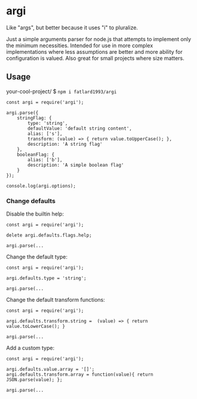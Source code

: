 # argi

Like "args", but better because it uses "i" to pluralize.

Just a simple arguments parser for node.js that attempts to implement only the minimum necessities. Intended for use in more complex implementations where less assumptions are better and more ability for configuration is valued. Also great for small projects where size matters.

## Usage

your-cool-project/ $ `npm i fatlard1993/argi`

```
const argi = require('argi');

argi.parse({
	stringFlag: {
		type: 'string',
		defaultValue: 'default string content',
		alias: ['s'],
		transform: (value) => { return value.toUpperCase(); },
		description: 'A string flag'
	},
	booleanFlag: {
		alias: ['b'],
		description: 'A simple boolean flag'
	}
});

console.log(argi.options);
```

### Change defaults

Disable the builtin help:
```
const argi = require('argi');

delete argi.defaults.flags.help;

argi.parse(...
```

Change the default type:
```
const argi = require('argi');

argi.defaults.type = 'string';

argi.parse(...
```

Change the default transform functions:
```
const argi = require('argi');

argi.defaults.transform.string =  (value) => { return value.toLowerCase(); }

argi.parse(...
```

Add a custom type:
```
const argi = require('argi');

argi.defaults.value.array = '[]';
argi.defaults.transform.array = function(value){ return JSON.parse(value); };

argi.parse(...
```